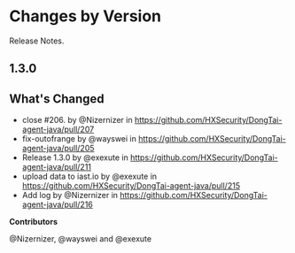 Changes by Version
==================
Release Notes.

1.3.0
------------------
## What's Changed
* close #206. by @Nizernizer in https://github.com/HXSecurity/DongTai-agent-java/pull/207
* fix-outofrange by @wayswei in https://github.com/HXSecurity/DongTai-agent-java/pull/205
* Release 1.3.0 by @exexute in https://github.com/HXSecurity/DongTai-agent-java/pull/211
* upload data to iast.io by @exexute in https://github.com/HXSecurity/DongTai-agent-java/pull/215
* Add log by @Nizernizer in https://github.com/HXSecurity/DongTai-agent-java/pull/216

**Contributors**

@Nizernizer, @wayswei and @exexute
